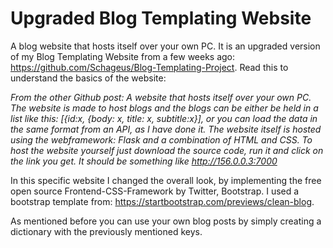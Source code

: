 # Upgraded Blog Templating Website
 A blog website that hosts itself over your own PC. It is an upgraded version of my Blog Templating Website from a few weeks ago: https://github.com/Schageus/Blog-Templating-Project. Read this to understand the basics of the website:
 
 *From the other Github post: A website that hosts itself over your own PC. The website is made to host blogs and the blogs can be either be held in a list like this: [{id:x, {body: x, title: x, subtitle:x}], or you can load the data in the same format from an API, as I have done it. The website itself is hosted using the webframework: Flask and a combination of HTML and CSS. To host the website yourself just download the source code, run it and click on the link you get. It should be something like http://156.0.0.3:7000*
 
 In this specific website I changed the overall look, by implementing the free open source Frontend-CSS-Framework by Twitter, Bootstrap. I used a bootstrap template from: https://startbootstrap.com/previews/clean-blog. 
 
 As mentioned before you can use your own blog posts by simply creating a dictionary with the previously mentioned keys.
 

